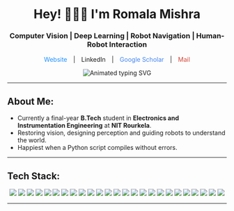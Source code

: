<h1 align="center">Hey! 👩🏻‍💻 I'm Romala Mishra</h1>
<h3 align="center"> Computer Vision | Deep Learning | Robot Navigation | Human-Robot Interaction</h3>

<p align="center">
  <a href="https://romalamishra.github.io/" target="_blank" rel="noopener noreferrer" style="margin: 0 10px; text-decoration: none; color: #1E90FF;">
    Website
  </a> | 

  <a href="www.linkedin.com/in/romala-mishra" target="_blank" rel="noopener noreferrer" style="margin: 0 10px; display: inline-flex; align-items: center; text-decoration: none;">
    LinkedIn
  </a> | 

  <a href="https://scholar.google.com/citations?hl=en&user=gbEGCdgAAAAJ" target="_blank" rel="noopener noreferrer" style="margin: 0 10px; text-decoration: none; color: #4285F4;">
    Google Scholar
  </a> | 

  <a href="mailto:romalamishra10@gmail.com" target="_blank" rel="noopener noreferrer" style="margin: 0 10px; text-decoration: none; color: #D44638;">
    Mail
  </a>
</p>

<p align="center">
  <img src="https://readme-typing-svg.herokuapp.com?font=Fira+Code&weight=500&size=22&pause=1000&color=FF0000&center=true&vCenter=true&width=1000&lines=Restoring+what+the+eye+can’t+see%2C+with+what+the+mind+can+teach.&repeat=false" alt="Animated typing SVG" />
</p>




---

## About Me:
- Currently a final-year **B.Tech** student in **Electronics and Instrumentation Engineering** at **NIT Rourkela**.  
- Restoring vision, designing perception and guiding robots to understand the world.  
- Happiest when a Python script compiles without errors.



---

## Tech Stack:

<p align="center">
  <img src="https://img.shields.io/badge/PyTorch-%23EE4C2C.svg?style=for-the-badge&logo=PyTorch&logoColor=white" />
  <img src="https://img.shields.io/badge/TensorFlow-%23FF6F00.svg?style=for-the-badge&logo=TensorFlow&logoColor=white" />
  <img src="https://img.shields.io/badge/OpenCV-%23004880.svg?style=for-the-badge&logo=opencv&logoColor=white" />
  <img src="https://img.shields.io/badge/Keras-%23D00000.svg?style=for-the-badge&logo=keras&logoColor=white" />
  <img src="https://img.shields.io/badge/ROS-black?style=for-the-badge&logo=ros&logoColor=white" />
  <img src="https://img.shields.io/badge/SLAM-%23f9a825?style=for-the-badge&logo=github&logoColor=black" />
  <img src="https://img.shields.io/badge/scikit--learn-%23F7931E.svg?style=for-the-badge&logo=scikit-learn&logoColor=white" />
  <img src="https://img.shields.io/badge/Numpy-%23013243.svg?style=for-the-badge&logo=numpy&logoColor=white" />
  <img src="https://img.shields.io/badge/Pandas-%23150458.svg?style=for-the-badge&logo=pandas&logoColor=white" />
  <img src="https://img.shields.io/badge/Matplotlib-%230076B6.svg?style=for-the-badge&logo=matplotlib&logoColor=white" />
  <img src="https://img.shields.io/badge/Polars-%23FF4081.svg?style=for-the-badge&logoColor=white" />
  <img src="https://img.shields.io/badge/Python-%2314354C.svg?style=for-the-badge&logo=python&logoColor=white" />
  <img src="https://img.shields.io/badge/Anaconda-%2344A833.svg?style=for-the-badge&logo=anaconda&logoColor=white" />
  <img src="https://img.shields.io/badge/C-%2300599C.svg?style=for-the-badge&logo=c&logoColor=white" />
  <img src="https://img.shields.io/badge/C%2B%2B-%2300599C.svg?style=for-the-badge&logo=c%2B%2B&logoColor=white" />
  <img src="https://img.shields.io/badge/MATLAB-%23e3722c.svg?style=for-the-badge&logo=MathWorks&logoColor=white" />
  <img src="https://img.shields.io/badge/SQL-%230066CC.svg?style=for-the-badge&logo=sqlite&logoColor=white" />
  <img src="https://img.shields.io/badge/Arduino-%230097B5.svg?style=for-the-badge&logo=arduino&logoColor=white" />
  <img src="https://img.shields.io/badge/Jetson%20Nano-%2300C853.svg?style=for-the-badge&logo=nvidia&logoColor=white" />
  <img src="https://img.shields.io/badge/Raspberry%20Pi-%23C51A4A.svg?style=for-the-badge&logo=raspberrypi&logoColor=white" />
  <img src="https://img.shields.io/badge/Linux-%23FCC624?style=for-the-badge&logo=linux&logoColor=black" />
  <img src="https://img.shields.io/badge/MediaPipe-%23FF6F00.svg?style=for-the-badge&logo=mediapipe&logoColor=white" />
  <img src="https://img.shields.io/badge/SSIS-%23007ACC.svg?style=for-the-badge&logo=microsoftsqlserver&logoColor=white" />
  <img src="https://img.shields.io/badge/AutoSys-%231e90ff?style=for-the-badge&logo=apacheairflow&logoColor=white" />
  <img src="https://img.shields.io/badge/PyODBC-%231c8adb?style=for-the-badge&logo=python&logoColor=white" />
</p>


---




